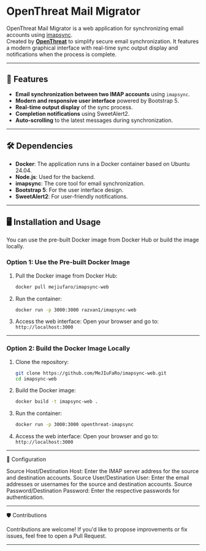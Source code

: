 # OpenThreat Mail Migrator

OpenThreat Mail Migrator is a web application for synchronizing email accounts using [imapsync](https://github.com/imapsync/imapsync).  
Created by **[OpenThreat](https://openthreat.ro)** to simplify secure email synchronization. It features a modern graphical interface with real-time sync output display and notifications when the process is complete.

---

## 🚀 Features

- **Email synchronization between two IMAP accounts** using `imapsync`.
- **Modern and responsive user interface** powered by Bootstrap 5.
- **Real-time output display** of the sync process.
- **Completion notifications** using SweetAlert2.
- **Auto-scrolling** to the latest messages during synchronization.

---

## 🛠️ Dependencies

- **Docker**: The application runs in a Docker container based on Ubuntu 24.04.
- **Node.js**: Used for the backend.
- **imapsync**: The core tool for email synchronization.
- **Bootstrap 5**: For the user interface design.
- **SweetAlert2**: For user-friendly notifications.

---

## 🖥️ Installation and Usage

You can use the pre-built Docker image from Docker Hub or build the image locally.

### Option 1: Use the Pre-built Docker Image

1. Pull the Docker image from Docker Hub:

   ```bash
   docker pull mejiufaro/imapsync-web
   ```

2. Run the container:
   ```bash
   docker run -p 3000:3000 razvan1/imapsync-web
   ```
3. Access the web interface:
   Open your browser and go to: `http://localhost:3000`

---

### Option 2: Build the Docker Image Locally

1. Clone the repository:

   ```bash
   git clone https://github.com/MeJIuFaRo/imapsync-web.git
   cd imapsync-web
   ```

2. Build the Docker image:

   ```bash
   docker build -t imapsync-web .
   ```

3. Run the container:

   ```bash
   docker run -p 3000:3000 openthreat-imapsync
   ```

4. Access the web interface:
    Open your browser and go to: `http://localhost:3000`

---

📝 Configuration

Source Host/Destination Host: Enter the IMAP server address for the source and destination accounts.
Source User/Destination User: Enter the email addresses or usernames for the source and destination accounts.
Source Password/Destination Password: Enter the respective passwords for authentication.

---

🛡️ Contributions

Contributions are welcome! If you'd like to propose improvements or fix issues, feel free to open a Pull Request.

---

